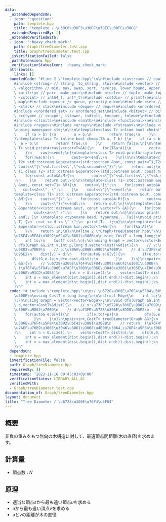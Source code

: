 ```yaml
---
data:
  _extendedDependsOn:
  - icon: ':question:'
    path: templete.hpp
    title: "templete / \u30C6\u30F3\u30D7\u30EC\u30FC\u30C8"
  _extendedRequiredBy: []
  _extendedVerifiedWith:
  - icon: ':heavy_check_mark:'
    path: Graph/treeDiameter.test.cpp
    title: Graph/treeDiameter.test.cpp
  _isVerificationFailed: false
  _pathExtension: hpp
  _verificationStatusIcon: ':heavy_check_mark:'
  attributes:
    links: []
  bundledCode: "#line 2 \"templete.hpp\"\n\n#include <iostream> // cout, endl, cin\n\
    #include <string> // string, to_string, stoi\n#include <vector> // vector\n#include\
    \ <algorithm> // min, max, swap, sort, reverse, lower_bound, upper_bound\n#include\
    \ <utility> // pair, make_pair\n#include <tuple> // tuple, make_tuple\n#include\
    \ <cstdint> // int64_t, int*_t\n#include <cstdio> // printf\n#include <map> //\
    \ map\n#include <queue> // queue, priority_queue\n#include <set> // set\n#include\
    \ <stack> // stack\n#include <deque> // deque\n#include <unordered_map> // unordered_map\n\
    #include <unordered_set> // unordered_set\n#include <bitset> // bitset\n#include\
    \ <cctype> // isupper, islower, isdigit, toupper, tolower\n#include <iomanip>\n\
    #include <climits>\n#include <cmath>\n#include <functional>\n#include <numeric>\n\
    #include <regex>\n#include <array>\n#include <fstream>\n#include <sstream>\n\n\
    \nusing namespace std;\n\n\n\ntemplate<class T> inline bool chmin(T& a, T b) {\n\
    \    if (a > b) {\n        a = b;\n        return true;\n    }\n    return false;\n\
    }\ntemplate<class T> inline bool chmax(T& a, T b) {\n    if (a < b) {\n      \
    \  a = b;\n        return true;\n    }\n    return false;\n}\n\ntemplate<class\
    \ T> void printArray(vector<T>&A){\n    for(T&a:A){\n        cout<<a<<\" \";\n\
    \    }\n    cout<<endl;\n}\ntemplate<class T> void printArrayln(vector<T>&A){\n\
    \    for(T&a:A){\n        cout<<a<<endl;\n    }\n}\n\n\ntemplate<class T1,class\
    \ T2> std::ostream &operator<<(std::ostream &out, const pair<T1,T2> &A){\n   \
    \ cout<<\"{\"<<A.first<<\",\"<<A.second<<\"}\";\n    return out;\n}\n\ntemplate<class\
    \ T1,class T2> std::ostream &operator<<(std::ostream &out, const map<T1,T2> &M){\n\
    \    for(const auto&A:M){\n        cout<<\"{\"<<A.first<<\",\"<<A.second<<\"}\"\
    ;\n    }\n    return out;\n}\n\ntemplate<class T1> std::ostream &operator<<(std::ostream\
    \ &out, const set<T1> &M){\n    cout<<\"{\";\n    for(const auto&A:M){\n     \
    \   cout<<A<<\", \";\n    }\n    cout<<\"}\"<<endl;\n    return out;\n}\n\n\n\
    template<class T1> std::ostream &operator<<(std::ostream &out, const multiset<T1>\
    \ &M){\n    cout<<\"{\";\n    for(const auto&A:M){\n        cout<<A<<\", \";\n\
    \    }\n    cout<<\"}\"<<endl;\n    return out;\n}\n\ntemplate<class T> std::ostream\
    \ &operator<<(std::ostream &out, const vector<T> &A){\n    for(const T &a:A){\n\
    \        cout<<a<<\" \";\n    }\n    return out;\n}\n\nvoid print() { cout <<\
    \ endl; }\n \ntemplate <typename Head, typename... Tail>\nvoid print(Head H, Tail...\
    \ T) {\n  cout << H << \" \";\n  print(T...);\n}\n\n\ntemplate<class T> std::istream\
    \ &operator>>(std::istream &in,vector<T>&A){\n    for(T&a:A){\n        std::cin>>a;\n\
    \    }\n    return in;\n}\n\n#line 2 \"Graph/treeDiameter.hpp\"\n\n// \u6728\u306E\
    \u76F4\u5F84\u3092\u6C42\u3081\u308B\n\nusing CostT = long long;\n\n\nstruct Edge{\n\
    \    int to;\n    CostT cost;\n};\n\nusing Graph = vector<vector<Edge>>;\n\nvoid\
    \ dfs(Graph &G,int v,int p,long d,vector<CostT>&dist){\n    // v:\u73FE\u5728\u306E\
    \u9802\u70B9\n    // p:\u89AA\u306E\u9802\u70B9\n    // d:\u73FE\u5728\u306E\u8DDD\
    \u96E2\n    dist[v] = d;\n    for(auto& e:G[v]){\n        if(e.to!=p){\n     \
    \       dfs(G,e.to,v,d+e.cost,dist);\n        }\n    }\n}\n\npair<int,CostT> treeDiameter(Graph\
    \ &G){\n    // \u6728\u306E\u76F4\u5F84\u3092\u6C42\u3081\u308B\n    // return:\
    \ (\u76F4\u5F84\u306E\u7AEF\u70B9\u306E\u3046\u3061\u306E\u4E00\u3064,\u76F4\u5F84\
    \u306E\u91CD\u3055)\n    int n = G.size();\n    vector<CostT> dist(n);\n    dfs(G,0,-1,0,dist);\n\
    \    int u = max_element(dist.begin(),dist.end())-dist.begin();\n    dfs(G,u,-1,0,dist);\n\
    \    int v = max_element(dist.begin(),dist.end())-dist.begin();\n    return {v,dist[v]};\n\
    }\n"
  code: "# include \"templete.hpp\"\n\n// \u6728\u306E\u76F4\u5F84\u3092\u6C42\u3081\
    \u308B\n\nusing CostT = long long;\n\n\nstruct Edge{\n    int to;\n    CostT cost;\n\
    };\n\nusing Graph = vector<vector<Edge>>;\n\nvoid dfs(Graph &G,int v,int p,long\
    \ d,vector<CostT>&dist){\n    // v:\u73FE\u5728\u306E\u9802\u70B9\n    // p:\u89AA\
    \u306E\u9802\u70B9\n    // d:\u73FE\u5728\u306E\u8DDD\u96E2\n    dist[v] = d;\n\
    \    for(auto& e:G[v]){\n        if(e.to!=p){\n            dfs(G,e.to,v,d+e.cost,dist);\n\
    \        }\n    }\n}\n\npair<int,CostT> treeDiameter(Graph &G){\n    // \u6728\
    \u306E\u76F4\u5F84\u3092\u6C42\u3081\u308B\n    // return: (\u76F4\u5F84\u306E\
    \u7AEF\u70B9\u306E\u3046\u3061\u306E\u4E00\u3064,\u76F4\u5F84\u306E\u91CD\u3055\
    )\n    int n = G.size();\n    vector<CostT> dist(n);\n    dfs(G,0,-1,0,dist);\n\
    \    int u = max_element(dist.begin(),dist.end())-dist.begin();\n    dfs(G,u,-1,0,dist);\n\
    \    int v = max_element(dist.begin(),dist.end())-dist.begin();\n    return {v,dist[v]};\n\
    }\n"
  dependsOn:
  - templete.hpp
  isVerificationFile: false
  path: Graph/treeDiameter.hpp
  requiredBy: []
  timestamp: '2023-11-16 00:45:03+09:00'
  verificationStatus: LIBRARY_ALL_AC
  verifiedWith:
  - Graph/treeDiameter.test.cpp
documentation_of: Graph/treeDiameter.hpp
layout: document
title: "Tree Diameter / \u6728\u306E\u76F4\u5F84"
---
```


## 概要
非負の重みをもつ無向の木構造に対して、最遠頂点間距離(木の直径)を求めます。

## 計算量
- 頂点数 : $N$

## 原理
- 適当な頂点$s$から最も遠い頂点$u$を求める
- $u$から最も遠い頂点$v$を求める
- $u$と$v$の距離が木の直径
